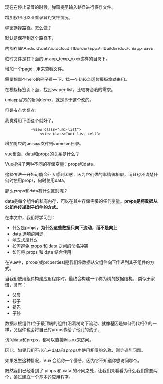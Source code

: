 现在在停止录音的时候，弹窗提示输入路径进行保存文件。

增加按钮可以查看录音的文件情况。

弹窗选择路径。怎么做？

默认是保存到这个路径下，

内部存储\Android\data\io.dcloud.HBuilder\apps\HBuilder\doc\uniapp_save

临时文件是在下面的uniapp_temp_xxxx这样的目录下。

增加一个page，用来查看文件。

需要把那个hello的例子看一下，找一个比较合适的模板拿过来用。

在模板标签页下面，找到swiper-list，比较符合我的需求。

uniapp官方的新闻demo，就是基于这个改的。

但是有点太复杂。

我觉得用下面这个就好了。

```
			<view class="uni-list">
				<view class="uni-list-cell">
```

增加对应的uni.css文件到common目录。



vue里面，data和props的关系是什么？

Vue提供了两种不同的存储变量：props和data。

这些方法一开始可能会让人感到困惑，因为它们做的事情很相似，而且也不清楚什何时使用props，何时使用data。

那么props和data有什么区别呢？

data是每个组件的私有内存，可以在其中存储需要的任何变量。**props是将数据从父组件传递到子组件的方式。**

在本文中，我们将学习到：

- 什么是props，**为什么这些数据只向下流动，而不是向上**
- data 选项的用途
- 响应式是什么
- 如何避免 props 和 data 之间的命名冲突
- 如何将 props 和 data 结合使用

在Vue中，props(或properties)是我们将数据从父组件向下传递到其子组件的方式。

当我们使用组件构建应用程序时，最终会构建一个称为树的数据结构。 类似于家谱，具有：

- 父母
- 孩子
- 祖先
- 子孙

数据从根组件(位于最顶端的组件)沿着树向下流动。就像基因是如何代代相传的一样，父组件也会将自己的props传给了他们的孩子。

访问data和props，都可以直接this.xx来访问。

因此，如果我们不小心在data和 props中使用相同的名称，则会遇到问题。

如果发生这种情况，Vue 会给你一个警告，因为它不知道你想访问哪个。

既然我们已经看到了 props 和 data 的不同之处，让我们来看看为什么我们需要两个，通过建立一个基本的应用程序。


